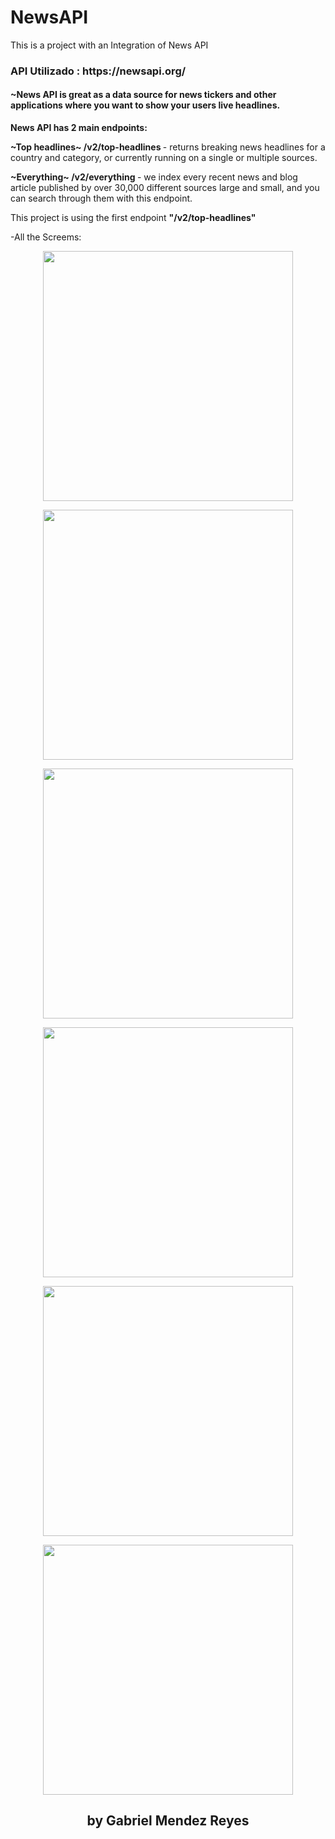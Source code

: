 # NewsAPI
This is a project with an Integration of News API

<h3 align="left">API Utilizado : https://newsapi.org/  </h3>
<h4 align="left">~News API is great as a data source for news tickers and other applications where you want to show your users live headlines. </h4>
<p> <strong> News API has 2 main endpoints: </strong></p>
<p> <strong> ~Top headlines~ /v2/top-headlines </strong> - returns breaking news headlines for a country and category, or currently running on a single or multiple sources. </p>
<p> <strong> ~Everything~ /v2/everything </strong> - we index every recent news and blog article published by over 30,000 different sources large and small, and you can search through them with this endpoint. </p>

This project is using the first endpoint <strong> "/v2/top-headlines" </strong>


-All the Screems:

<p align="center">
<img  width="400" src="/ScreenShots/Pantalla01.jpg"/>
</p>

<p align="center">
<img  width="400" src="/ScreenShots/Pantalla02.jpg"/>
</p>

<p align="center">
<img  width="400" src="/ScreenShots/Pantalla03.jpg"/>
</p>

<p align="center">
<img  width="400" src="/ScreenShots/Pantalla04.jpg"/>
</p>

<p align="center">
<img  width="400" src="/ScreenShots/Pantalla05.jpg"/>
</p>

<p align="center">
<img  width="400" src="/ScreenShots/Pantalla06.jpg"/>
</p>



<h2 align="center">by Gabriel Mendez Reyes</h2>

